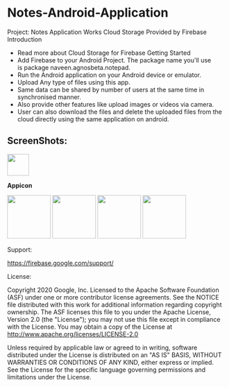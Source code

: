 # Notes-Android-Application

Project: Notes Application Works Cloud Storage Provided by Firebase
Introduction
* Read more about Cloud Storage for Firebase
Getting Started
* Add Firebase to your Android Project. The package name you'll use is package naveen.agnosbeta.notepad.
* Run the Android application on your Android device or emulator. 
* Upload Any type of files using this app.
* Same data can be shared by number of users at the same time in synchronised manner. 
* Also provide other features like upload images or videos via camera.
* User can also download the files and delete the uploaded files from the cloud directly using the same application on android.

## ScreenShots:
<p float="left">
  <a href="https://imgur.com/m9IJHsf.jpg"><img src="https://imgur.com/m9IJHsf.jpg" width="50"></a>
<p><b>Appicon</b></p>
  
<a href="https://imgur.com/avneo8d.jpg"><img src="https://imgur.com/avneo8d.jpg" width="100"></a>
<a href="https://imgur.com/zVwSf0N.jpg"><img src="https://imgur.com/zVwSf0N.jpg" width="100"></a>
<a href="https://imgur.com/KcTMgSy.jpg"><img src="https://imgur.com/KcTMgSy.jpg" width="100"></a>
<a href="https://imgur.com/s0BH3S0.jpg"><img src="https://imgur.com/s0BH3S0.jpg" width="100"></a>
</p>

Support:

https://firebase.google.com/support/

License:

Copyright 2020 Google, Inc.
Licensed to the Apache Software Foundation (ASF) under one or more contributor license agreements. See the NOTICE file distributed with this work for additional information regarding copyright ownership. The ASF licenses this file to you under the Apache License, Version 2.0 (the "License"); you may not use this file except in compliance with the License. You may obtain a copy of the License at
http://www.apache.org/licenses/LICENSE-2.0

Unless required by applicable law or agreed to in writing, software distributed under the License is distributed on an "AS IS" BASIS, WITHOUT WARRANTIES OR CONDITIONS OF ANY KIND, either express or implied. See the License for the specific language governing permissions and limitations under the License.

